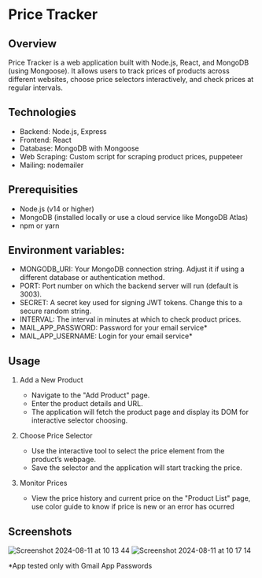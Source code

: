 # Price Tracker
## Overview
  Price Tracker is a web application built with Node.js, React, and MongoDB (using Mongoose). It allows users to track prices of products across different websites, choose price selectors interactively, and check prices at regular intervals.
## Technologies
  - Backend: Node.js, Express
  - Frontend: React
  - Database: MongoDB with Mongoose
  - Web Scraping: Custom script for scraping product prices, puppeteer
  - Mailing: nodemailer
## Prerequisities
  - Node.js (v14 or higher)
  - MongoDB (installed locally or use a cloud service like MongoDB Atlas)
  - npm or yarn
## Environment variables:
  - MONGODB_URI: Your MongoDB connection string. Adjust it if using a different database or authentication method.
  - PORT: Port number on which the backend server will run (default is 3003).
  - SECRET: A secret key used for signing JWT tokens. Change this to a secure random string.
  - INTERVAL: The interval in minutes at which to check product prices.
  - MAIL_APP_PASSWORD: Password for your email service*
  - MAIL_APP_USERNAME: Login for your email service*
## Usage
1. Add a New Product
   - Navigate to the "Add Product" page.
   - Enter the product details and URL.
   - The application will fetch the product page and display its DOM for interactive selector choosing.

2. Choose Price Selector
   - Use the interactive tool to select the price element from the product’s webpage.
   - Save the selector and the application will start tracking the price.

3. Monitor Prices
   - View the price history and current price on the "Product List" page, use color guide to know if price is new or an error has ocurred
## Screenshots
![Screenshot 2024-08-11 at 10 13 44](https://github.com/user-attachments/assets/7d782772-fcaa-47b8-ad3c-8e5d1b548c16)
![Screenshot 2024-08-11 at 10 17 14](https://github.com/user-attachments/assets/14e8d542-ea21-4be8-9230-70934fe7ff6b)

*App tested only with Gmail App Passwords
